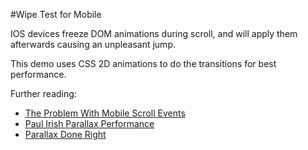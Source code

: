 #Wipe Test for Mobile

IOS devices freeze DOM animations during scroll, and will apply them afterwards causing an unpleasant jump.

This demo uses CSS 2D animations to do the transitions for best performance.

Further reading:

* [The Problem With Mobile Scroll Events](http://andyshora.com/mobile-scroll-event-problems.html)
* [Paul Irish Parallax Performance](https://www.youtube.com/watch?v=R6TXuXV1bbY)
* [Parallax Done Right](https://medium.com/@dhg/parallax-done-right-82ced812e61c)